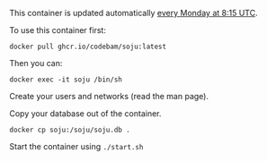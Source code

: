 This container is updated automatically [every Monday at 8:15 UTC](https://github.com/codebam/soju-docker/blob/master/.github/workflows/docker-publish.yml#L10).

To use this container first:

`docker pull ghcr.io/codebam/soju:latest`

Then you can:

`docker exec -it soju /bin/sh`

Create your users and networks (read the man page).

Copy your database out of the container.

`docker cp soju:/soju/soju.db .`

Start the container using `./start.sh`
